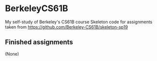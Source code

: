 # BerkeleyCS61B
My self-study of Berkeley's CS61B course
Skeleton code for assignments taken from https://github.com/Berkeley-CS61B/skeleton-sp19 
## Finished assignments
(None)
